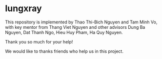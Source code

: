 # lungxray
This repository is implemented by Thao Thi-Bich Nguyen and Tam Minh Vo, with key mentor from Thang Viet Nguyen and other advisors Dung Ba Nguyen, Dat Thanh Ngo, Hieu Huy Pham, Ha Quy Nguyen.

Thank you so much for your help!

We would like to thanks friends who help us in this project.
